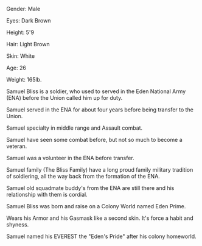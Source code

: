 Gender: Male

Eyes: Dark Brown 

Height: 5'9

Hair: Light Brown 

Skin: White 

Age: 26

Weight: 165lb.

Samuel Bliss is a soldier, who used to served in the Eden National Army (ENA) before the Union called him up for duty.

Samuel served in the ENA for about four years before being transfer to the Union.

Samuel specialty in middle range and Assault combat.

Samuel have seen some combat before, but not so much to become a veteran. 

Samuel was a volunteer in the ENA before transfer.

Samuel family (The Bliss Family) have a long proud family military tradition of soldiering, all the way back from the formation of the ENA.

Samuel old squadmate buddy's from the ENA are still there and his relationship with them is cordial.

Samuel Bliss was born and raise on a Colony World named Eden Prime. 

Wears his Armor and his Gasmask like a second skin. It's force a habit and shyness.

Samuel named his EVEREST the "Eden's Pride" after his colony homeworld.
